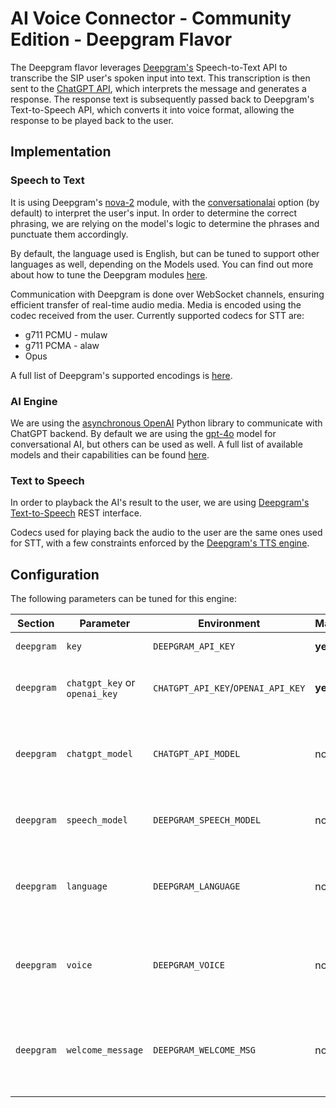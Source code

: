 # AI Voice Connector - Community Edition - Deepgram Flavor

The Deepgram flavor leverages [Deepgram's](https://deepgram.com/)
Speech-to-Text API to transcribe the SIP user's spoken input into text. This
transcription is then sent to the [ChatGPT
API](https://openai.com/index/chatgpt/), which interprets the message and
generates a response. The response text is subsequently passed back to
Deepgram's Text-to-Speech API, which converts it into voice format, allowing
the response to be played back to the user.

## Implementation

### Speech to Text

It is using Deepgram's
[nova-2](https://developers.deepgram.com/docs/models-languages-overview#nova-2)
module, with the
[conversationalai](https://developers.deepgram.com/docs/model#nova-2) option
(by default) to interpret the user's input. In order to determine the correct
phrasing, we are relying on the model's logic to determine the phrases and
punctuate them accordingly.

By default, the language used is English, but can be tuned to support other
languages as well, depending on the Models used. You can find out more about
how to tune the Deepgram modules
[here](https://developers.deepgram.com/docs/models-languages-overview).

Communication with Deepgram is done over WebSocket channels, ensuring
efficient transfer of real-time audio media. Media is encoded using the codec
received from the user. Currently supported codecs for STT are:

* g711 PCMU - mulaw
* g711 PCMA - alaw
* Opus

A full list of Deepgram's supported encodings is
[here](https://developers.deepgram.com/docs/encoding).

### AI Engine

We are using the [asynchronous
OpenAI](https://platform.openai.com/docs/libraries/python-library) Python
library to communicate with ChatGPT backend. By default we are using the
[gpt-4o](https://platform.openai.com/docs/models/gpt-4o) model for
conversational AI, but others can be used as well. A full list of available
models and their capabilities can be found
[here](https://platform.openai.com/docs/models).

### Text to Speech

In order to playback the AI's result to the user, we are using
[Deepgram's Text-to-Speech](https://developers.deepgram.com/docs/tts-rest)
REST interface.

Codecs used for playing back the audio to the user are the same ones used for
STT, with a few constraints enforced by the [Deepgram's TTS
engine](https://developers.deepgram.com/docs/tts-media-output-settings#audio-format-combinations).

## Configuration

The following parameters can be tuned for this engine:

| Section  | Parameter    | Environment | Mandatory | Description | Default |
|----------|--------------|-------------|-----------|-------------|---------|
| `deepgram` | `key` | `DEEPGRAM_API_KEY`   | **yes** | [OpenAI API](https://platform.openai.com/) key | not provided |
| `deepgram` | `chatgpt_key` or `openai_key` | `CHATGPT_API_KEY`/`OPENAI_API_KEY`   | **yes** | [OpenAI API](https://platform.openai.com/) key used for ChatGPT | not provided |
| `deepgram` | `chatgpt_model` | `CHATGPT_API_MODEL` | no | [OpenAI Model](https://platform.openai.com/docs/models/gpt-4o) used for ChatGPT text interaction | `gpt-4o` |
| `deepgram` | `speech_model` | `DEEPGRAM_SPEECH_MODEL` | no | [Deepgram's speech detection model](https://developers.deepgram.com/docs/models-languages-overview) | `nova-2-conversationalai` |
| `deepgram` | `language` | `DEEPGRAM_LANGUAGE`   | no | [Deepgram's supported language](https://developers.deepgram.com/docs/models-languages-overview) used for speech transcoding | `en-US` |
| `deepgram` | `voice` | `DEEPGRAM_VOICE`   | no | [Deepgram's voice](https://developers.deepgram.com/docs/tts-models) used for speaking back the response | `aura-asteria-en` |
| `deepgram` | `welcome_message` | `DEEPGRAM_WELCOME_MSG`   | no | A welcome message to be played back to the user when the call starts | `` |
